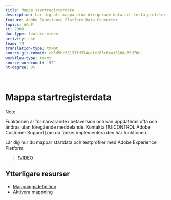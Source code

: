 ```yaml
---
title: Mappa startregisterdata
description: Lär dig att mappa dina dirigerade data och testa profiler med Adobe Experience Platform (AEP)
feature: Adobe Experience Platform Data Connector
topics: ACoP
kt: 2900
doc-type: feature video
activity: use
team: TM
translation-type: tm+mt
source-git-commit: cb5d5bc58137fd374eafe165c6ea13288a60d7db
workflow-type: tm+mt
source-wordcount: '92'
ht-degree: 0%

---
```



# Mappa startregisterdata

>[!NOTE]
>
>Funktionen är för närvarande i betaversion och kan uppdateras ofta och ändras utan föregående meddelande.
>Kontakta [!UICONTROL Adobe Customer Support] om du tänker implementera den här funktionen.

Lär dig hur du mappar startdata och testprofiler med Adobe Experience Platform.

>[!VIDEO](https://video.tv.adobe.com/v/27264?quality=12)

## Ytterligare resurser

* [Mappningsdefinition](https://docs.adobe.com/content/help/en/campaign-standard/using/administrating/mapping-campaign-and-aep-data/aep-mapping-definition.html)
* [Aktivera mappning](https://docs.adobe.com/content/help/en/campaign-standard/using/administrating/mapping-campaign-and-aep-data/aep-mapping-activation.html)

